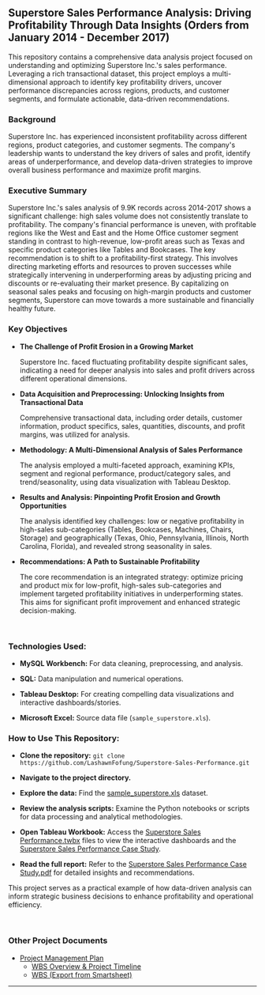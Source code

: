 <h2>Superstore Sales Performance Analysis: Driving Profitability Through Data Insights (Orders from January 2014 - December 2017)</h2>

This repository contains a comprehensive data analysis project focused on understanding and optimizing Superstore Inc.'s sales performance. Leveraging a rich transactional dataset, this project employs a multi-dimensional approach to identify key profitability drivers, uncover performance discrepancies across regions, products, and customer segments, and formulate actionable, data-driven recommendations.

<h3>Background</h3>
Superstore Inc. has experienced inconsistent profitability across different regions, product categories, and customer segments. The company's leadership wants to understand the key drivers of sales and profit, identify areas of underperformance, and develop data-driven strategies to improve overall business performance and maximize profit margins.


<h3>Executive Summary</h3>
Superstore Inc.'s sales analysis of 9.9K records across 2014-2017 shows a significant challenge: high sales volume does not consistently translate to profitability. The company's financial performance is uneven, with profitable regions like the West and East and the Home Office customer segment standing in contrast to high-revenue, low-profit areas such as Texas and specific product categories like Tables and Bookcases. The key recommendation is to shift to a profitability-first strategy. This involves directing marketing efforts and resources to proven successes while strategically intervening in underperforming areas by adjusting pricing and discounts or re-evaluating their market presence. By capitalizing on seasonal sales peaks and focusing on high-margin products and customer segments, Superstore can move towards a more sustainable and financially healthy future.


<h3>Key Objectives</h3>

- <b>The Challenge of Profit Erosion in a Growing Market</b>

  Superstore Inc. faced fluctuating profitability despite significant sales, indicating a need for deeper analysis into sales and profit drivers across different operational dimensions.

- <b>Data Acquisition and Preprocessing: Unlocking Insights from Transactional Data</b>

  Comprehensive transactional data, including order details, customer information, product specifics, sales, quantities, discounts, and profit margins, was utilized for analysis.

- <b>Methodology: A Multi-Dimensional Analysis of Sales Performance</b>

  The analysis employed a multi-faceted approach, examining KPIs, segment and regional performance, product/category sales, and trend/seasonality, using data visualization with Tableau Desktop.

- <b>Results and Analysis: Pinpointing Profit Erosion and Growth Opportunities</b>

  The analysis identified key challenges: low or negative profitability in high-sales sub-categories (Tables, Bookcases, Machines, Chairs, Storage) and geographically (Texas, Ohio, Pennsylvania, Illinois, North Carolina, Florida), and revealed strong seasonality in sales.

- <b>Recommendations: A Path to Sustainable Profitability</b>

  The core recommendation is an integrated strategy: optimize pricing and product mix for low-profit, high-sales sub-categories and implement targeted profitability initiatives in underperforming states. This aims for significant profit improvement and enhanced strategic decision-making.

<br>

<h3>Technologies Used:</h3>

- <b>MySQL Workbench:</b> For data cleaning, preprocessing, and analysis.

- <b>SQL:</b> Data manipulation and numerical operations.

- <b>Tableau Desktop:</b> For creating compelling data visualizations and interactive dashboards/stories.

- <b>Microsoft Excel:</b> Source data file (`sample_superstore.xls`).



<h3>How to Use This Repository:</h3>

- <b>Clone the repository:</b> `git clone https://github.com/LashawnFofung/Superstore-Sales-Performance.git`

- <b>Navigate to the project directory.</b>

- <b>Explore the data:</b> Find the [sample_superstore.xls](https://github.com/LashawnFofung/Superstore-Sales-Performance/blob/main/Data/sample_superstore.xls) dataset.

- <b>Review the analysis scripts:</b> Examine the Python notebooks or scripts for data processing and analytical methodologies.

- <b>Open Tableau Workbook:</b> Access the [Superstore Sales Performance.twbx](https://github.com/LashawnFofung/Superstore-Sales-Performance/blob/main/Tableau/Superstore%20Sales%20Performance%20Case%20Study.twbx) files to view the interactive dashboards and the [Superstore Sales Performance Case Study](https://github.com/LashawnFofung/Superstore-Sales-Performance/blob/main/Tableau/Superstore%20Sales%20Performance.twbx).

- <b>Read the full report:</b> Refer to the [Superstore Sales Performance Case Study.pdf](https://github.com/LashawnFofung/Superstore-Sales-Performance/blob/main/Case%20Study/Case%20Study-%20Optimizing%20Superstore%20Sales%20Performance%20for%20Enhanced%20Profitability.pdf) for detailed insights and recommendations.

This project serves as a practical example of how data-driven analysis can inform strategic business decisions to enhance profitability and operational efficiency.

<br>

<h3>Other Project Documents</h3>

- [Project Management Plan](https://github.com/LashawnFofung/Superstore-Sales-Performance/blob/main/Project%20Management/Plan/Project%20Management%20Plan.md)
  - [WBS Overview & Project Timeline](https://youtu.be/t5fny7NXkSs)
  - [WBS (Export from Smartsheet)](https://github.com/LashawnFofung/Superstore-Sales-Performance/blob/main/Project%20Management/WBS/Superstore_Sale_Performance_Dashboard_WBS.xlsx)

---
